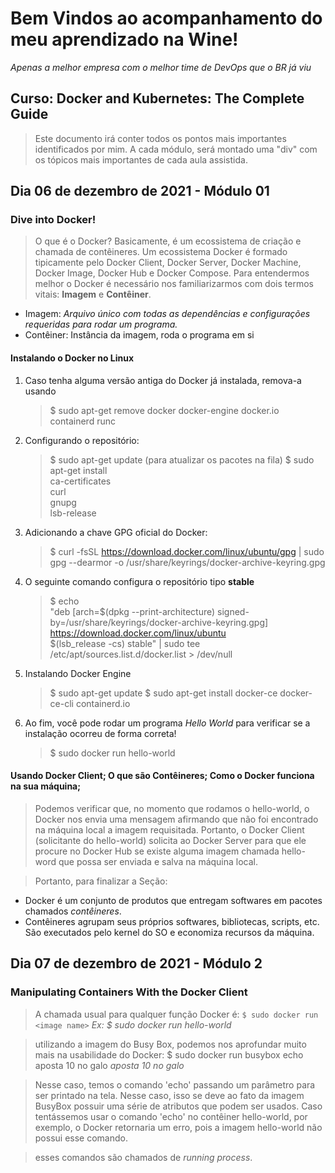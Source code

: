 
# Bem Vindos ao acompanhamento do meu aprendizado na Wine!
 _Apenas a melhor empresa com o melhor time de DevOps que o BR já viu_

## Curso: Docker and Kubernetes: The Complete Guide
> Este documento irá conter todos os pontos mais importantes identificados por mim.
> A cada módulo, será montado uma "div" com os tópicos mais importantes de cada aula assistida.


## Dia 06 de dezembro de 2021 - Módulo 01 
### Dive into Docker!
> O que é o Docker? Basicamente, é um ecossistema de criação e chamada de contêineres.
  Um ecossistema Docker é formado tipicamente pelo Docker Client, Docker Server, Docker Machine, Docker Image, Docker Hub e Docker Compose.
  Para entendermos melhor o Docker é necessário nos familiarizarmos com dois termos vitais: **Imagem** e **Contêiner**.
* Imagem: _Arquivo único com todas as dependências e configurações requeridas para rodar um programa._
* Contêiner: Instância da imagem, roda o programa em si

#### Instalando o Docker no Linux
1. Caso tenha alguma versão antiga do Docker já instalada, remova-a usando
    > $  sudo apt-get remove docker docker-engine docker.io containerd runc

2. Configurando o repositório:
    > $ sudo apt-get update (para atualizar os pacotes na fila)
    > $ sudo apt-get install \
       ca-certificates \
       curl \
       gnupg \
       lsb-release

3. Adicionando a chave GPG oficial do Docker:
    > $ curl -fsSL https://download.docker.com/linux/ubuntu/gpg | sudo gpg --dearmor -o /usr/share/keyrings/docker-archive-keyring.gpg

4. O seguinte comando configura o repositório tipo **stable**
    > $ echo \
  "deb [arch=$(dpkg --print-architecture) signed-by=/usr/share/keyrings/docker-archive-keyring.gpg] https://download.docker.com/linux/ubuntu \
  $(lsb_release -cs) stable" | sudo tee /etc/apt/sources.list.d/docker.list > /dev/null

5. Instalando Docker Engine
    > $ sudo apt-get update
      $ sudo apt-get install docker-ce docker-ce-cli containerd.io

6. Ao fim, você pode rodar um programa _Hello World_ para verificar se a instalação ocorreu de forma correta!
    > $ sudo docker run hello-world 

#### Usando Docker Client; O que são Contêineres; Como o Docker funciona na sua máquina;
> Podemos verificar que, no momento que rodamos o hello-world, o Docker nos envia uma mensagem afirmando que não foi encontrado na máquina local a imagem requisitada. Portanto, o Docker Client (solicitante do hello-world) solicita ao Docker Server para que ele procure no Docker Hub se existe alguma imagem chamada hello-word que possa ser enviada e salva na máquina local.  

> Portanto, para finalizar a Seção:
  * Docker é um conjunto de produtos que entregam softwares em pacotes chamados *contêineres*.
  * Contêineres agrupam seus próprios softwares, bibliotecas, scripts, etc. São executados pelo kernel do SO e economiza recursos da máquina.

## Dia 07 de dezembro de 2021 - Módulo 2
### Manipulating Containers With the Docker Client
>  A chamada usual para qualquer função Docker é:
  `$ sudo docker run <image name>`
  *Ex: $ sudo docker run hello-world*

> utilizando a imagem do Busy Box, podemos nos aprofundar muito mais na usabilidade do Docker:
  $ sudo docker run busybox echo aposta 10 no galo
    *aposta 10 no galo*

> Nesse caso, temos o comando 'echo' passando um parâmetro para ser printado na tela. Nesse caso, isso se deve ao fato da imagem BusyBox possuir uma série de atributos que podem ser usados. 
Caso tentássemos usar o comando 'echo' no contêiner hello-world, por exemplo, o Docker retornaria um erro, pois a imagem hello-world não possui esse comando. 

> esses comandos são chamados de *running process*.


